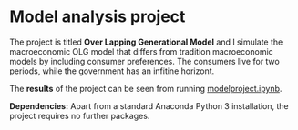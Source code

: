 # Model analysis project

The project is titled **Over Lapping Generational Model** and I simulate the macroeconomic OLG model that differs from tradition macroeconomic models by including consumer preferences. The consumers live for two periods, while the government has an infitine horizont.

The **results** of the project can be seen from running [modelproject.ipynb](modelproject.ipynb).

**Dependencies:** Apart from a standard Anaconda Python 3 installation, the project requires no further packages.
